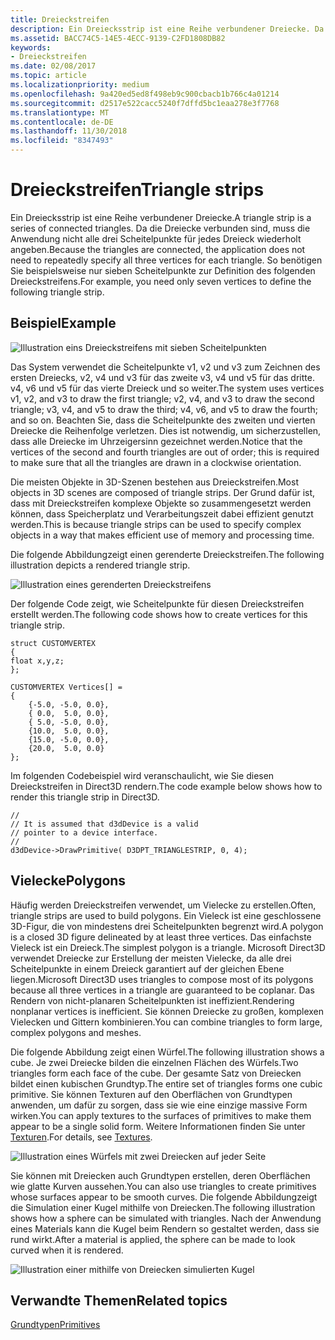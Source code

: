```yaml
---
title: Dreieckstreifen
description: Ein Dreiecksstrip ist eine Reihe verbundener Dreiecke. Da die Dreiecke verbunden sind, muss die Anwendung nicht alle drei Scheitelpunkte für jedes Dreieck wiederholt angeben.
ms.assetid: BACC74C5-14E5-4ECC-9139-C2FD1808DB82
keywords:
- Dreieckstreifen
ms.date: 02/08/2017
ms.topic: article
ms.localizationpriority: medium
ms.openlocfilehash: 9a420ed5ed8f498eb9c900cbacb1b766c4a01214
ms.sourcegitcommit: d2517e522cacc5240f7dffd5bc1eaa278e3f7768
ms.translationtype: MT
ms.contentlocale: de-DE
ms.lasthandoff: 11/30/2018
ms.locfileid: "8347493"
---
```

# <a name="triangle-strips"></a><span data-ttu-id="92880-105">Dreieckstreifen</span><span class="sxs-lookup"><span data-stu-id="92880-105">Triangle strips</span></span>


<span data-ttu-id="92880-106">Ein Dreiecksstrip ist eine Reihe verbundener Dreiecke.</span><span class="sxs-lookup"><span data-stu-id="92880-106">A triangle strip is a series of connected triangles.</span></span> <span data-ttu-id="92880-107">Da die Dreiecke verbunden sind, muss die Anwendung nicht alle drei Scheitelpunkte für jedes Dreieck wiederholt angeben.</span><span class="sxs-lookup"><span data-stu-id="92880-107">Because the triangles are connected, the application does not need to repeatedly specify all three vertices for each triangle.</span></span> <span data-ttu-id="92880-108">So benötigen Sie beispielsweise nur sieben Scheitelpunkte zur Definition des folgenden Dreieckstreifens.</span><span class="sxs-lookup"><span data-stu-id="92880-108">For example, you need only seven vertices to define the following triangle strip.</span></span>

## <a name="span-idexamplespanspan-idexamplespanspan-idexamplespanexample"></a><span data-ttu-id="92880-109"><span id="Example"></span><span id="example"></span><span id="EXAMPLE"></span>Beispiel</span><span class="sxs-lookup"><span data-stu-id="92880-109"><span id="Example"></span><span id="example"></span><span id="EXAMPLE"></span>Example</span></span>


![Illustration eins Dreieckstreifens mit sieben Scheitelpunkten](images/tristrip.png)

<span data-ttu-id="92880-111">Das System verwendet die Scheitelpunkte v1, v2 und v3 zum Zeichnen des ersten Dreiecks, v2, v4 und v3 für das zweite v3, v4 und v5 für das dritte. v4, v6 und v5 für das vierte Dreieck und so weiter.</span><span class="sxs-lookup"><span data-stu-id="92880-111">The system uses vertices v1, v2, and v3 to draw the first triangle; v2, v4, and v3 to draw the second triangle; v3, v4, and v5 to draw the third; v4, v6, and v5 to draw the fourth; and so on.</span></span> <span data-ttu-id="92880-112">Beachten Sie, dass die Scheitelpunkte des zweiten und vierten Dreiecke die Reihenfolge verletzen. Dies ist notwendig, um sicherzustellen, dass alle Dreiecke im Uhrzeigersinn gezeichnet werden.</span><span class="sxs-lookup"><span data-stu-id="92880-112">Notice that the vertices of the second and fourth triangles are out of order; this is required to make sure that all the triangles are drawn in a clockwise orientation.</span></span>

<span data-ttu-id="92880-113">Die meisten Objekte in 3D-Szenen bestehen aus Dreieckstreifen.</span><span class="sxs-lookup"><span data-stu-id="92880-113">Most objects in 3D scenes are composed of triangle strips.</span></span> <span data-ttu-id="92880-114">Der Grund dafür ist, dass mit Dreieckstreifen komplexe Objekte so zusammengesetzt werden können, dass Speicherplatz und Verarbeitungszeit dabei effizient genutzt werden.</span><span class="sxs-lookup"><span data-stu-id="92880-114">This is because triangle strips can be used to specify complex objects in a way that makes efficient use of memory and processing time.</span></span>

<span data-ttu-id="92880-115">Die folgende Abbildungzeigt einen gerenderte Dreieckstreifen.</span><span class="sxs-lookup"><span data-stu-id="92880-115">The following illustration depicts a rendered triangle strip.</span></span>

![Illustration eines gerenderten Dreieckstreifens](images/tstrip2.png)

<span data-ttu-id="92880-117">Der folgende Code zeigt, wie Scheitelpunkte für diesen Dreieckstreifen erstellt werden.</span><span class="sxs-lookup"><span data-stu-id="92880-117">The following code shows how to create vertices for this triangle strip.</span></span>

```
struct CUSTOMVERTEX
{
float x,y,z;
};

CUSTOMVERTEX Vertices[] = 
{
    {-5.0, -5.0, 0.0},
    { 0.0,  5.0, 0.0},
    { 5.0, -5.0, 0.0},
    {10.0,  5.0, 0.0},
    {15.0, -5.0, 0.0},
    {20.0,  5.0, 0.0}
};
```

<span data-ttu-id="92880-118">Im folgenden Codebeispiel wird veranschaulicht, wie Sie diesen Dreieckstreifen in Direct3D rendern.</span><span class="sxs-lookup"><span data-stu-id="92880-118">The code example below shows how to render this triangle strip in Direct3D.</span></span>

```
//
// It is assumed that d3dDevice is a valid
// pointer to a device interface.
//
d3dDevice->DrawPrimitive( D3DPT_TRIANGLESTRIP, 0, 4);
```

## <a name="span-idpolygonsspanspan-idpolygonsspanspan-idpolygonsspanpolygons"></a><span data-ttu-id="92880-119"><span id="Polygons"></span><span id="polygons"></span><span id="POLYGONS"></span>Vielecke</span><span class="sxs-lookup"><span data-stu-id="92880-119"><span id="Polygons"></span><span id="polygons"></span><span id="POLYGONS"></span>Polygons</span></span>


<span data-ttu-id="92880-120">Häufig werden Dreieckstreifen verwendet, um Vielecke zu erstellen.</span><span class="sxs-lookup"><span data-stu-id="92880-120">Often, triangle strips are used to build polygons.</span></span> <span data-ttu-id="92880-121">Ein Vieleck ist eine geschlossene 3D-Figur, die von mindestens drei Scheitelpunkten begrenzt wird.</span><span class="sxs-lookup"><span data-stu-id="92880-121">A polygon is a closed 3D figure delineated by at least three vertices.</span></span> <span data-ttu-id="92880-122">Das einfachste Vieleck ist ein Dreieck.</span><span class="sxs-lookup"><span data-stu-id="92880-122">The simplest polygon is a triangle.</span></span> <span data-ttu-id="92880-123">Microsoft Direct3D verwendet Dreiecke zur Erstellung der meisten Vielecke, da alle drei Scheitelpunkte in einem Dreieck garantiert auf der gleichen Ebene liegen.</span><span class="sxs-lookup"><span data-stu-id="92880-123">Microsoft Direct3D uses triangles to compose most of its polygons because all three vertices in a triangle are guaranteed to be coplanar.</span></span> <span data-ttu-id="92880-124">Das Rendern von nicht-planaren Scheitelpunkten ist ineffizient.</span><span class="sxs-lookup"><span data-stu-id="92880-124">Rendering nonplanar vertices is inefficient.</span></span> <span data-ttu-id="92880-125">Sie können Dreiecke zu großen, komplexen Vielecken und Gittern kombinieren.</span><span class="sxs-lookup"><span data-stu-id="92880-125">You can combine triangles to form large, complex polygons and meshes.</span></span>

<span data-ttu-id="92880-126">Die folgende Abbildung zeigt einen Würfel.</span><span class="sxs-lookup"><span data-stu-id="92880-126">The following illustration shows a cube.</span></span> <span data-ttu-id="92880-127">Je zwei Dreiecke bilden die einzelnen Flächen des Würfels.</span><span class="sxs-lookup"><span data-stu-id="92880-127">Two triangles form each face of the cube.</span></span> <span data-ttu-id="92880-128">Der gesamte Satz von Dreiecken bildet einen kubischen Grundtyp.</span><span class="sxs-lookup"><span data-stu-id="92880-128">The entire set of triangles forms one cubic primitive.</span></span> <span data-ttu-id="92880-129">Sie können Texturen auf den Oberflächen von Grundtypen anwenden, um dafür zu sorgen, dass sie wie eine einzige massive Form wirken.</span><span class="sxs-lookup"><span data-stu-id="92880-129">You can apply textures to the surfaces of primitives to make them appear to be a single solid form.</span></span> <span data-ttu-id="92880-130">Weitere Informationen finden Sie unter [Texturen](textures.md).</span><span class="sxs-lookup"><span data-stu-id="92880-130">For details, see [Textures](textures.md).</span></span>

![Illustration eines Würfels mit zwei Dreiecken auf jeder Seite](images/cube3d.png)

<span data-ttu-id="92880-132">Sie können mit Dreiecken auch Grundtypen erstellen, deren Oberflächen wie glatte Kurven aussehen.</span><span class="sxs-lookup"><span data-stu-id="92880-132">You can also use triangles to create primitives whose surfaces appear to be smooth curves.</span></span> <span data-ttu-id="92880-133">Die folgende Abbildungzeigt die Simulation einer Kugel mithilfe von Dreiecken.</span><span class="sxs-lookup"><span data-stu-id="92880-133">The following illustration shows how a sphere can be simulated with triangles.</span></span> <span data-ttu-id="92880-134">Nach der Anwendung eines Materials kann die Kugel beim Rendern so gestaltet werden, dass sie rund wirkt.</span><span class="sxs-lookup"><span data-stu-id="92880-134">After a material is applied, the sphere can be made to look curved when it is rendered.</span></span>

![Illustration einer mithilfe von Dreiecken simulierten Kugel](images/sphere3d.png)

## <a name="span-idrelated-topicsspanrelated-topics"></a><span data-ttu-id="92880-136"><span id="related-topics"></span>Verwandte Themen</span><span class="sxs-lookup"><span data-stu-id="92880-136"><span id="related-topics"></span>Related topics</span></span>


[<span data-ttu-id="92880-137">Grundtypen</span><span class="sxs-lookup"><span data-stu-id="92880-137">Primitives</span></span>](primitives.md)

 

 




